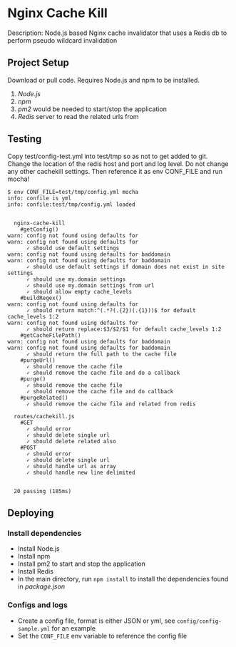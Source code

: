 # Nginx Cache Kill

Description: Node.js based Nginx cache invalidator that uses a Redis db to perform pseudo wildcard invalidation

## Project Setup

Download or pull code.  Requires Node.js and npm to be installed.

1. _Node.js_
2. _npm_
3. _pm2_ would be needed to start/stop the application
4. _Redis_ server to read the related urls from

## Testing

Copy test/config-test.yml into test/tmp so as not to get added to git.  Change the location of the redis host and port and log level.  Do not change any other cachekill settings.  Then reference it as env CONF_FILE and run mocha!

```
$ env CONF_FILE=test/tmp/config.yml mocha
info: confile is yml
info: confile:test/tmp/config.yml loaded


  nginx-cache-kill
    #getConfig()
warn: config not found using defaults for 
warn: config not found using defaults for 
      ✓ should use default settings 
warn: config not found using defaults for baddomain
warn: config not found using defaults for baddomain
      ✓ should use default settings if domain does not exist in site settings 
      ✓ should use my.domain settings 
      ✓ should use my.domain settings from url 
      ✓ should allow empty cache_levels 
    #buildRegex()
warn: config not found using defaults for 
      ✓ should return match:^(.*?(.{2})(.{1}))$ for default cache_levels 1:2 
warn: config not found using defaults for 
      ✓ should return replace:$3/$2/$1 for default cache_levels 1:2 
    #getCacheFilePath()
warn: config not found using defaults for baddomain
warn: config not found using defaults for baddomain
      ✓ should return the full path to the cache file 
    #purgeUrl()
      ✓ should remove the cache file 
      ✓ should remove the cache file and do a callback 
    #purge()
      ✓ should remove the cache file 
      ✓ should remove the cache file and do callback 
    #purgeRelated()
      ✓ should remove the cache file and related from redis 

  routes/cachekill.js
    #GET
      ✓ should error 
      ✓ should delete single url 
      ✓ should delete related also 
    #POST
      ✓ should error 
      ✓ should delete single url 
      ✓ should handle url as array 
      ✓ should handle new line delimited 


  20 passing (185ms)
```

## Deploying

### Install dependencies

- Install Node.js
- Install npm
- Install pm2 to start and stop the application
- Install Redis
- In the main directory, run `npm install` to install the dependencies found in _package.json_

### Configs and logs
- Create a config file, format is either JSON or yml, see `config/config-sample.yml` for an example
- Set the `CONF_FILE` env variable to reference the config file
